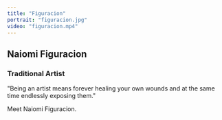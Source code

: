 ```yaml
---
title: "Figuracion"
portrait: "figuracion.jpg"
video: "figuracion.mp4"
---
```


## Naiomi Figuracion
### Traditional Artist

"Being an artist means forever healing your own wounds and at the same time endlessly exposing them."

Meet Naiomi Figuracion.